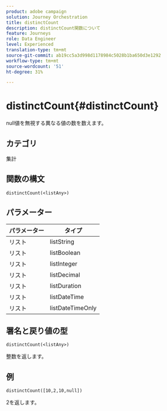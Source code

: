 ```yaml
---
product: adobe campaign
solution: Journey Orchestration
title: distinctCount
description: distinctCount関数について
feature: Journeys
role: Data Engineer
level: Experienced
translation-type: tm+mt
source-git-commit: ab19cc5a3d998d1178984c5028b1ba650d3e1292
workflow-type: tm+mt
source-wordcount: '51'
ht-degree: 31%

---
```



# distinctCount{#distinctCount}

null値を無視する異なる値の数を数えます。

## カテゴリ

集計

## 関数の構文

`distinctCount(<listAny>)`

## パラメーター

| パラメーター | タイプ |
|-----------|------------------|
| リスト | listString |
| リスト | listBoolean |
| リスト | listInteger |
| リスト | listDecimal |
| リスト | listDuration |
| リスト | listDateTime |
| リスト | listDateTimeOnly |

## 署名と戻り値の型

`distinctCount(<listAny>)`

整数を返します。

## 例

`distinctCount([10,2,10,null])`

2を返します。
